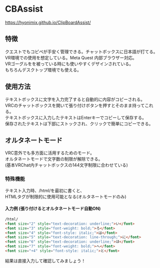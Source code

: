 # CBAssist
https://hyonimix.github.io/ClipBoardAssist/

## 特徴
クエストでもコピペが手安く管理できる。チャットボックスに日本語が打てる。<br>
VR環境での使用を想定している。Meta Quest 内部ブラウザー対応。<br>
VRゴーグルをを被っている時にも使いやすくデザインされている。<br>
もちろんデスクトップ環境でも使える。

## 使用方法
テキストボックスに文字を入力完了すると自動的に内容がコピーされる。<br>
VRCのチャットボックスを開いて張り付けボタンを押すとそのまま持ってこれる。<br>
テキストボックスに入力したテキストはEnterキーでコピーして保存する。<br>
保存されたテキストは下部にストックされ、クリックで簡単にコピーできる。<br>

## オルタネートモード
VRC意外でも多方面に活用するためのモード。<br>
オルタネートモードで文字数の制限が解除できる。<br>
(基本VRChat内チャットボックスの144文字制限に合わせている)

### 特殊機能
テキスト入力時、/html/を最初に書くと、<br>
HTMLタグが制限的に使用可能となる(オルタネートモードのみ)

#### 入力例 (張り付けるとオルタネートモード自動ON)
```html
/html/
<font size="2" style="text-decoration: underline;">い</font>
<font size="3" style="font-weight: bold;">ろ</font>
<font size="4" style="font-style: italic;">は</font>
<font size="5" style="text-decoration: line-through;">に</font>
<font size="6" style="text-decoration: underline;">ほ</font>
<font size="7" style="font-weight: bold;">へ</font>
<font size="+4" style="font-style: italic;">と</font>
```
結果は直接入力して確認してみましょう！
